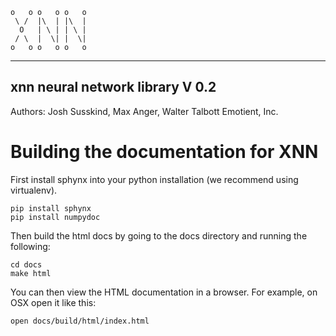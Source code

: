 
	o   o o   o o   o
	 \ /  |\  | |\  |
	  O   | \ | | \ |
	 / \  |  \| |  \|
	o   o o   o o   o

----------------------------------
 xnn neural network library V 0.2
----------------------------------


Authors:
Josh Susskind, Max Anger, Walter Talbott
Emotient, Inc.


# Building the documentation for XNN
First install sphynx into your python installation (we recommend using virtualenv).

```
pip install sphynx
pip install numpydoc
```

Then build the html docs by going to the docs directory and running the following:

```
cd docs
make html
```

You can then view the HTML documentation in a browser. For example, on OSX open it like this:

```
open docs/build/html/index.html
```
